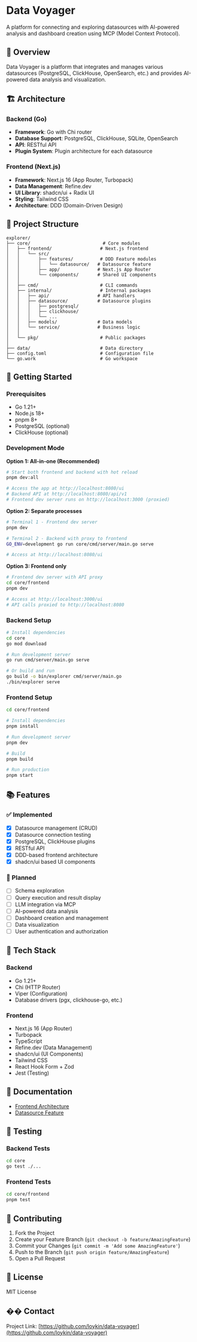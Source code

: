 # Data Voyager

A platform for connecting and exploring datasources with AI-powered analysis and dashboard creation using MCP (Model Context Protocol).

## 🎯 Overview

Data Voyager is a platform that integrates and manages various datasources (PostgreSQL, ClickHouse, OpenSearch, etc.) and provides AI-powered data analysis and visualization.

## 🏗️ Architecture

### Backend (Go)
- **Framework**: Go with Chi router
- **Database Support**: PostgreSQL, ClickHouse, SQLite, OpenSearch
- **API**: RESTful API
- **Plugin System**: Plugin architecture for each datasource

### Frontend (Next.js)
- **Framework**: Next.js 16 (App Router, Turbopack)
- **Data Management**: Refine.dev
- **UI Library**: shadcn/ui + Radix UI
- **Styling**: Tailwind CSS
- **Architecture**: DDD (Domain-Driven Design)

## 📁 Project Structure

```
explorer/
├── core/                           # Core modules
│   ├── frontend/                  # Next.js frontend
│   │   └── src/
│   │       ├── features/          # DDD Feature modules
│   │       │   └── datasource/   # Datasource feature
│   │       ├── app/              # Next.js App Router
│   │       └── components/       # Shared UI components
│   │
│   ├── cmd/                       # CLI commands
│   ├── internal/                  # Internal packages
│   │   ├── api/                  # API handlers
│   │   ├── datasource/           # Datasource plugins
│   │   │   ├── postgresql/
│   │   │   ├── clickhouse/
│   │   │   └── ...
│   │   ├── models/               # Data models
│   │   └── service/              # Business logic
│   │
│   └── pkg/                       # Public packages
│
├── data/                          # Data directory
├── config.toml                    # Configuration file
└── go.work                        # Go workspace
```

## 🚀 Getting Started

### Prerequisites
- Go 1.21+
- Node.js 18+
- pnpm 8+
- PostgreSQL (optional)
- ClickHouse (optional)

### Development Mode

**Option 1: All-in-one (Recommended)**
```bash
# Start both frontend and backend with hot reload
pnpm dev:all

# Access the app at http://localhost:8080/ui
# Backend API at http://localhost:8080/api/v1
# Frontend dev server runs on http://localhost:3000 (proxied)
```

**Option 2: Separate processes**
```bash
# Terminal 1 - Frontend dev server
pnpm dev

# Terminal 2 - Backend with proxy to frontend
GO_ENV=development go run core/cmd/server/main.go serve

# Access at http://localhost:8080/ui
```

**Option 3: Frontend only**
```bash
# Frontend dev server with API proxy
cd core/frontend
pnpm dev

# Access at http://localhost:3000/ui
# API calls proxied to http://localhost:8080
```

### Backend Setup

```bash
# Install dependencies
cd core
go mod download

# Run development server
go run cmd/server/main.go serve

# Or build and run
go build -o bin/explorer cmd/server/main.go
./bin/explorer serve
```

### Frontend Setup

```bash
cd core/frontend

# Install dependencies
pnpm install

# Run development server
pnpm dev

# Build
pnpm build

# Run production
pnpm start
```

## 📚 Features

### ✅ Implemented
- [x] Datasource management (CRUD)
- [x] Datasource connection testing
- [x] PostgreSQL, ClickHouse plugins
- [x] RESTful API
- [x] DDD-based frontend architecture
- [x] shadcn/ui based UI components

### 🚧 Planned
- [ ] Schema exploration
- [ ] Query execution and result display
- [ ] LLM integration via MCP
- [ ] AI-powered data analysis
- [ ] Dashboard creation and management
- [ ] Data visualization
- [ ] User authentication and authorization

## 🔧 Tech Stack

### Backend
- Go 1.21+
- Chi (HTTP Router)
- Viper (Configuration)
- Database drivers (pgx, clickhouse-go, etc.)

### Frontend
- Next.js 16 (App Router)
- Turbopack
- TypeScript
- Refine.dev (Data Management)
- shadcn/ui (UI Components)
- Tailwind CSS
- React Hook Form + Zod
- Jest (Testing)

## 📖 Documentation

- [Frontend Architecture](./core/frontend/ARCHITECTURE.md)
- [Datasource Feature](./core/frontend/src/features/datasource/README.md)

## 🧪 Testing

### Backend Tests
```bash
cd core
go test ./...
```

### Frontend Tests
```bash
cd core/frontend
pnpm test
```

## 🤝 Contributing

1. Fork the Project
2. Create your Feature Branch (`git checkout -b feature/AmazingFeature`)
3. Commit your Changes (`git commit -m 'Add some AmazingFeature'`)
4. Push to the Branch (`git push origin feature/AmazingFeature`)
5. Open a Pull Request

## 📝 License

MIT License

## �� Contact

Project Link: [https://github.com/loykin/data-voyager](https://github.com/loykin/data-voyager)
